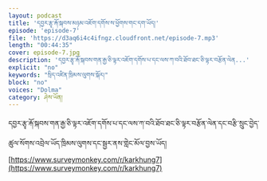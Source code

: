 ```yaml
---
layout: podcast
title: 'དབྱར་རྩྭ་རྐོ་སྐབས་མཉམ་འཇོག་དགོས་ས་ཕྱོགས་གང་དག་ཡོད།'
episode: 'episode-7'
file: 'https://d3aq6i4c4ifngz.cloudfront.net/episode-7.mp3'
length: "00:44:35"
cover: episode-7.jpg
description: 'དབྱར་རྩྭ་རྐོ་སྐབས་གན་རྒྱ་ཅི་ལྟར་འཇོག་དགོས་པ་དང་ལས་ཀ་བའི་ཐོབ་ཐང་ཅི་ལྟར་བརྩོན་ལེན...'
explicit: "no" 
keywords: "སྲིད་འཛིན་ཁྲིམས་ལུགས་སྐོར།"
block: "no" 
voices: "Dolma"
category: ཤེས་ཡོན།
---
```


དབྱར་རྩྭ་རྐོ་སྐབས་གན་རྒྱ་ཅི་ལྟར་འཇོག་དགོས་པ་དང་ལས་ཀ་བའི་ཐོབ་ཐང་ཅི་ལྟར་བརྩོན་ལེན་དང་བརྩི་སྲུང་བྱེད་ཚུལ་སོགས་འབྲེལ་ཡོད་ཁྲིམས་ལུགས་དང་སྦྱར་ནས་གླེང་མོལ་བྱས་ཡོད།
 [https://www.surveymonkey.com/r/karkhung7](https://www.surveymonkey.com/r/karkhung7)


